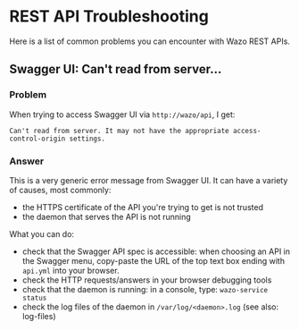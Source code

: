 # REST API Troubleshooting

Here is a list of common problems you can encounter with Wazo REST APIs.

## Swagger UI: Can't read from server...

### Problem

When trying to access Swagger UI via `http://wazo/api`, I
    get:

    Can't read from server. It may not have the appropriate access-control-origin settings.

### Answer

This is a very generic error message from Swagger UI. It can have a
variety of causes, most commonly:

  - the HTTPS certificate of the API you're trying to get is not trusted
  - the daemon that serves the API is not running

What you can do:

  - check that the Swagger API spec is accessible: when choosing an API
    in the Swagger menu, copy-paste the URL of the top text box ending
    with `api.yml` into your browser.
  - check the HTTP requests/answers in your browser debugging tools
  - check that the daemon is running: in a console, type: `wazo-service
    status`
  - check the log files of the daemon in `/var/log/<daemon>.log` (see
    also: <span data-role="ref">log-files</span>)

